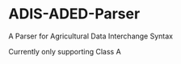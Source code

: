 # ADIS-ADED-Parser
A Parser for Agricultural Data Interchange Syntax

Currently only supporting Class A
